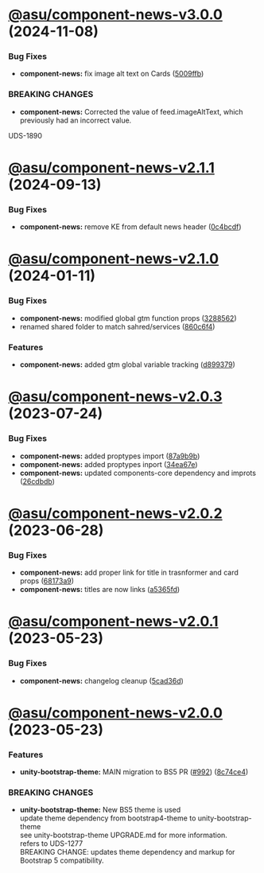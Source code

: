# [@asu/component-news-v3.0.0](https://github.com/asu/asu-unity-stack/compare/@asu/component-news-v2.1.1...@asu/component-news-v3.0.0) (2024-11-08)


### Bug Fixes

* **component-news:** fix image alt text on Cards ([5009ffb](https://github.com/asu/asu-unity-stack/commit/5009ffbac640514ca142aac71320fb52865cae13))


### BREAKING CHANGES

* **component-news:** Corrected the value of feed.imageAltText, which previously had an incorrect value.

UDS-1890

# [@asu/component-news-v2.1.1](https://github.com/asu/asu-unity-stack/compare/@asu/component-news-v2.1.0...@asu/component-news-v2.1.1) (2024-09-13)


### Bug Fixes

* **component-news:** remove KE from default news header ([0c4bcdf](https://github.com/asu/asu-unity-stack/commit/0c4bcdf74bcd24def7e141ede7656bb658a6d8c8))

# [@asu/component-news-v2.1.0](https://github.com/asu/asu-unity-stack/compare/@asu/component-news-v2.0.3...@asu/component-news-v2.1.0) (2024-01-11)


### Bug Fixes

* **component-news:** modified global gtm function props ([3288562](https://github.com/asu/asu-unity-stack/commit/3288562e3a1c17e4bf872fdcd685430f87c04a05))
* renamed shared folder to match sahred/services ([860c6f4](https://github.com/asu/asu-unity-stack/commit/860c6f44d42119956cbaa36d8c9d8798613c76fa))


### Features

* **component-news:** added gtm global variable tracking ([d899379](https://github.com/asu/asu-unity-stack/commit/d899379b1c38db4708ca372eec126eec7618626d))

# [@asu/component-news-v2.0.3](https://github.com/asu/asu-unity-stack/compare/@asu/component-news-v2.0.2...@asu/component-news-v2.0.3) (2023-07-24)


### Bug Fixes

* **component-news:** added proptypes import ([87a9b9b](https://github.com/asu/asu-unity-stack/commit/87a9b9b623de00d5237d12594fa3f16c68519400))
* **component-news:** added proptypes inport ([34ea67e](https://github.com/asu/asu-unity-stack/commit/34ea67ea85ef283191cf3a41f942b65c58a59fd8))
* **component-news:** updated components-core dependency and improts ([26cdbdb](https://github.com/asu/asu-unity-stack/commit/26cdbdb248734c9b5a8bece9a8a6be8c8e5013e3))

# [@asu/component-news-v2.0.2](https://github.com/asu/asu-unity-stack/compare/@asu/component-news-v2.0.1...@asu/component-news-v2.0.2) (2023-06-28)


### Bug Fixes

* **component-news:** add proper link for title in trasnformer and card props ([68173a9](https://github.com/asu/asu-unity-stack/commit/68173a92124bcbfbdef25465f1bfc0f33542da4e))
* **component-news:** titles are now links ([a5365fd](https://github.com/asu/asu-unity-stack/commit/a5365fd483c499ec19b2b74937d631e0538e6755))

# [@asu/component-news-v2.0.1](https://github.com/asu/asu-unity-stack/compare/@asu/component-news-v2.0.0...@asu/component-news-v2.0.1) (2023-05-23)


### Bug Fixes

* **component-news:** changelog cleanup ([5cad36d](https://github.com/asu/asu-unity-stack/commit/5cad36db019ead9915431e47c24e1432de379e9d))

# [@asu/component-news-v2.0.0](https://github.com/asu/asu-unity-stack/compare/@asu/component-news-v1.1.2...@asu/component-news-v2.0.0) (2023-05-23)


### Features

* **unity-bootstrap-theme:** MAIN migration to BS5 PR ([#992](https://github.com/asu/asu-unity-stack/issues/992)) ([8c74ce4](https://github.com/asu/asu-unity-stack/commit/8c74ce4dc65278839b207b9ae895ea76e8e2195d))


### BREAKING CHANGES

* **unity-bootstrap-theme:** New BS5 theme is used<br>
update theme dependency from bootstrap4-theme to unity-bootstrap-theme<br>
see unity-bootstrap-theme UPGRADE.md for more information.<br>
refers to UDS-1277<br>
BREAKING CHANGE: updates theme dependency and markup for Bootstrap 5 compatibility.
